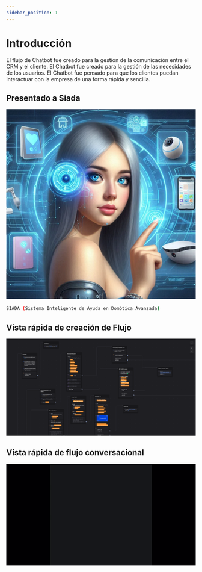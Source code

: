 ```yaml
---
sidebar_position: 1
---
```


# Introducción

El flujo de Chatbot fue creado para la gestión de la comunicación entre el CRM y el cliente. El Chatbot fue creado para la gestión de las necesidades de los usuarios. El Chatbot fue pensado para que los clientes puedan interactuar con la empresa de una forma rápida y sencilla.

## Presentado a Siada

![Docs Version Dropdown](./img/Siada_Logo.png)

```bash
SIADA (Sistema Inteligente de Ayuda en Domótica Avanzada)
```

## Vista rápida de creación de Flujo

![Docs Version Dropdown](./img/chatbot.png)

## Vista rápida de flujo conversacional

![Docs Version Dropdown](./img/chatbot.gif)
